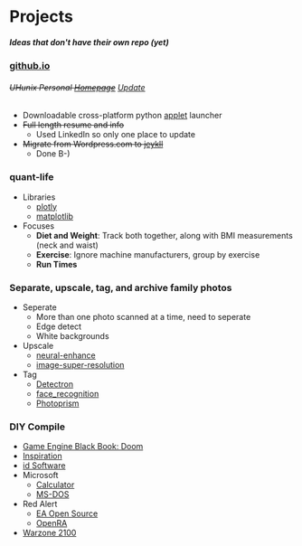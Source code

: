 # Projects
##### Ideas that don't have their own repo (yet)

### [github.io](https://allthroughthenight.github.io)
###### ~~UHunix Personal [Homepage](http://hawaii.edu/askus/694)~~ [Update](https://github.com/allthroughthenight/projects/tree/master/misc/uh-ssh.png)
* Downloadable cross-platform python [applet](https://github.com/allthroughthenight/projects/tree/master/applets) launcher
* ~~Full length resume and info~~
	* Used LinkedIn so only one place to update
* ~~Migrate from Wordpress.com to [jeykll](https://import.jekyllrb.com/docs/wordpressdotcom/)~~
	* Done B-)

### quant-life
* Libraries
	* [plotly](https://plot.ly/)
	* [matplotlib](https://matplotlib.org/)
* Focuses
	* **Diet and Weight**: Track both together, along with BMI measurements (neck and waist)
	* **Exercise**: Ignore machine manufacturers, group by exercise
	* **Run Times**

### Separate, upscale, tag, and archive family photos
* Seperate
	* More than one photo scanned at a time, need to seperate
	* Edge detect
	* White backgrounds
* Upscale
	* [neural-enhance](https://github.com/alexjc/neural-enhance)
	* [image-super-resolution](https://github.com/idealo/image-super-resolution)
* Tag
	* [Detectron](https://github.com/facebookresearch/Detectron)
	* [face_recognition](https://github.com/ageitgey/face_recognition)
	* [Photoprism](https://github.com/photoprism/photoprism)

### DIY Compile
* [Game Engine Black Book: Doom](http://fabiensanglard.net/gebbdoom/)
* [Inspiration](https://www.youtube.com/watch?v=ZU4-7jltj0o)
* [id Software](https://github.com/id-Software)
* Microsoft
	* [Calculator](https://github.com/microsoft/calculator)
	* [MS-DOS](https://github.com/microsoft/MS-DOS)
* Red Alert
	* [EA Open Source](https://www.reddit.com/r/commandandconquer/comments/gnevp8/remaster_update_and_open_source_mod_support/)
	* [OpenRA](https://www.openra.net/)
* [Warzone 2100](https://wz2100.net/)